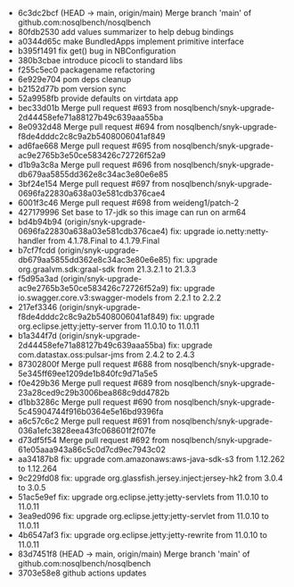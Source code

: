 - 6c3dc2bcf (HEAD -> main, origin/main) Merge branch 'main' of github.com:nosqlbench/nosqlbench
- 80fdb2530 add values summarizer to help debug bindings
- a0344d65c make BundledApps implement primitive interface
- b395f1491 fix get() bug in NBConfiguration
- 380b3cbae introduce picocli to standard libs
- f255c5ec0 packagename refactoring
- 6e929e704 pom deps cleanup
- b2152d77b pom version sync
- 52a9958fb provide defaults on virtdata app
- bec33d01b Merge pull request #693 from nosqlbench/snyk-upgrade-2d44458efe71a88127b49c639aaa55ba
- 8e0932d48 Merge pull request #694 from nosqlbench/snyk-upgrade-f8de4dddc2c8c9a2b5408006041af849
- ad6fae668 Merge pull request #695 from nosqlbench/snyk-upgrade-ac9e2765b3e50ce583426c72726f52a9
- d1b9a3c8a Merge pull request #696 from nosqlbench/snyk-upgrade-db679aa5855dd362e8c34ac3e80e6e85
- 3bf24e154 Merge pull request #697 from nosqlbench/snyk-upgrade-0696fa22830a638a03e581cdb376cae4
- 6001f3c46 Merge pull request #698 from weideng1/patch-2
- 427179996 Set base to 17-jdk so this image can run on arm64
- bd4b94b94 (origin/snyk-upgrade-0696fa22830a638a03e581cdb376cae4) fix: upgrade io.netty:netty-handler from 4.1.78.Final to 4.1.79.Final
- b7cf7fcdd (origin/snyk-upgrade-db679aa5855dd362e8c34ac3e80e6e85) fix: upgrade org.graalvm.sdk:graal-sdk from 21.3.2.1 to 21.3.3
- f5d95a3ad (origin/snyk-upgrade-ac9e2765b3e50ce583426c72726f52a9) fix: upgrade io.swagger.core.v3:swagger-models from 2.2.1 to 2.2.2
- 217ef3346 (origin/snyk-upgrade-f8de4dddc2c8c9a2b5408006041af849) fix: upgrade org.eclipse.jetty:jetty-server from 11.0.10 to 11.0.11
- b1a344f7d (origin/snyk-upgrade-2d44458efe71a88127b49c639aaa55ba) fix: upgrade com.datastax.oss:pulsar-jms from 2.4.2 to 2.4.3
- 87302800f Merge pull request #688 from nosqlbench/snyk-upgrade-5e345ff69ee1209de1b840fc9d71a5e5
- f0e429b36 Merge pull request #689 from nosqlbench/snyk-upgrade-23a28ced9c29b3006bea868c9dd4782b
- d1bb3286c Merge pull request #690 from nosqlbench/snyk-upgrade-5c45904744f916b0364e5e16bd9396fa
- a6c57c6c2 Merge pull request #691 from nosqlbench/snyk-upgrade-036a1efc3828eea43fc068601f2f07fe
- d73df5f54 Merge pull request #692 from nosqlbench/snyk-upgrade-61e05aaa943a86c5c0d7cd9ec7943c02
- aa34187b8 fix: upgrade com.amazonaws:aws-java-sdk-s3 from 1.12.262 to 1.12.264
- 9c229fd08 fix: upgrade org.glassfish.jersey.inject:jersey-hk2 from 3.0.4 to 3.0.5
- 51ac5e9ef fix: upgrade org.eclipse.jetty:jetty-servlets from 11.0.10 to 11.0.11
- 3ea9ed096 fix: upgrade org.eclipse.jetty:jetty-servlet from 11.0.10 to 11.0.11
- 4b6547af3 fix: upgrade org.eclipse.jetty:jetty-rewrite from 11.0.10 to 11.0.11
- 83d7451f8 (HEAD -> main, origin/main) Merge branch 'main' of github.com:nosqlbench/nosqlbench
- 3703e58e8 github actions updates

